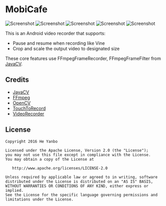# MobiCafe
![Screenshot](https://github.com/bozaigao/android_hls_slice/blob/master/screenshots/1.jpg)
![Screenshot](https://github.com/bozaigao/android_hls_slice/blob/master/screenshots/2.jpg)
![Screenshot](https://github.com/bozaigao/android_hls_slice/blob/master/screenshots/3.jpg)
![Screenshot](https://github.com/bozaigao/android_hls_slice/blob/master/screenshots/4.jpg)
![Screenshot](https://github.com/bozaigao/android_hls_slice/blob/master/screenshots/5.jpg)

This is an Android video recorder that supports:
* Pause and resume when recording like Vine
* Crop and scale the output video to designated size

These core features use FFmpegFrameRecorder, FFmpegFrameFilter from [JavaCV][1].

## Credits
* [JavaCV][1]
* [FFmpeg][2]
* [OpenCV][3]
* [TouchToRecord][4]
* [VideoRecorder][5]


## License

    Copyright 2016 He Yanbo

    Licensed under the Apache License, Version 2.0 (the "License");
    you may not use this file except in compliance with the License.
    You may obtain a copy of the License at

       http://www.apache.org/licenses/LICENSE-2.0

    Unless required by applicable law or agreed to in writing, software
    distributed under the License is distributed on an "AS IS" BASIS,
    WITHOUT WARRANTIES OR CONDITIONS OF ANY KIND, either express or implied.
    See the License for the specific language governing permissions and
    limitations under the License.

[1]: https://github.com/bytedeco/javacv
[2]: https://www.ffmpeg.org/
[3]: http://opencv.org/
[4]: https://github.com/sourab-sharma/TouchToRecord
[5]: https://github.com/qdrzwd/VideoRecorder

